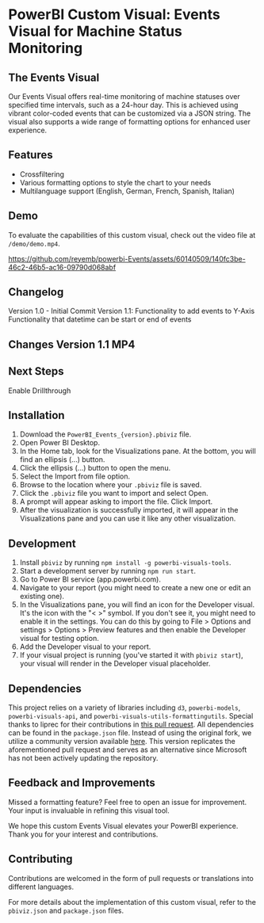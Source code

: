 # PowerBI Custom Visual: Events Visual for Machine Status Monitoring

## The Events Visual

Our Events Visual offers real-time monitoring of machine statuses over specified time intervals, such as a 24-hour day. This is achieved using vibrant color-coded events that can be customized via a JSON string. The visual also supports a wide range of formatting options for enhanced user experience.

## Features

- Crossfiltering
- Various formatting options to style the chart to your needs
- Multilanguage support (English, German, French, Spanish, Italian)

## Demo

To evaluate the capabilities of this custom visual, check out the video file at `/demo/demo.mp4`.

https://github.com/reyemb/powerbi-Events/assets/60140509/140fc3be-46c2-46b5-ac16-09790d068abf

## Changelog

Version 1.0 - Initial Commit
Version 1.1:
    Functionality to add events to Y-Axis
    Functionality that datetime can be start or end of events

## Changes Version 1.1 MP4

## Next Steps

Enable Drillthrough

## Installation

1. Download the `PowerBI_Events_{version}.pbiviz` file.
2. Open Power BI Desktop.
3. In the Home tab, look for the Visualizations pane. At the bottom, you will find an ellipsis (...) button.
4. Click the ellipsis (...) button to open the menu.
5. Select the Import from file option.
6. Browse to the location where your `.pbiviz` file is saved.
7. Click the `.pbiviz` file you want to import and select Open.
8. A prompt will appear asking to import the file. Click Import.
9. After the visualization is successfully imported, it will appear in the Visualizations pane and you can use it like any other visualization.


## Development

1. Install `pbiviz` by running `npm install -g powerbi-visuals-tools`.
2. Start a development server by running `npm run start`.
3. Go to Power BI service (app.powerbi.com).
4. Navigate to your report (you might need to create a new one or edit an existing one).
5. In the Visualizations pane, you will find an icon for the Developer visual. It's the icon with the "< >" symbol. If you don't see it, you might need to enable it in the settings. You can do this by going to File > Options and settings > Options > Preview features and then enable the Developer visual for testing option.
6. Add the Developer visual to your report.
7. If your visual project is running (you've started it with `pbiviz start`), your visual will render in the Developer visual placeholder.

## Dependencies

This project relies on a variety of libraries including `d3`, `powerbi-models`, `powerbi-visuals-api`, and `powerbi-visuals-utils-formattingutils`. Special thanks to liprec for their contributions in [this pull request](https://github.com/microsoft/powerbi-visuals-utils-formattingmodel/pull/7). All dependencies can be found in the `package.json` file. Instead of using the original fork, we utilize a community version available [here](https://github.com/reyemb/powerbi-visuals-utils-formattingmodel-community). This version replicates the aforementioned pull request and serves as an alternative since Microsoft has not been actively updating the repository.

## Feedback and Improvements

Missed a formatting feature? Feel free to open an issue for improvement. Your input is invaluable in refining this visual tool.

We hope this custom Events Visual elevates your PowerBI experience. Thank you for your interest and contributions.

## Contributing

Contributions are welcomed in the form of pull requests or translations into different languages.

For more details about the implementation of this custom visual, refer to the `pbiviz.json` and `package.json` files.

